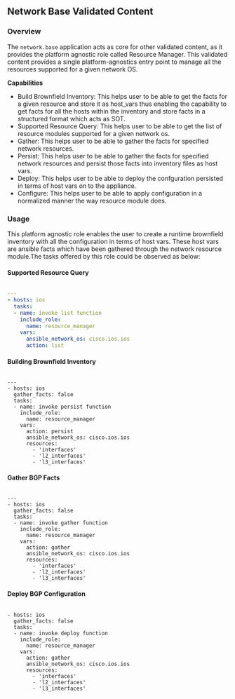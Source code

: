## Network Base Validated Content

### Overview

The `network.base` application acts as core for other validated content, as it provides the platform agnostic role called Resource Manager.
This validated content provides a single platform-agnostics entry point to manage all the resources supported for a given network OS.

**Capabilities**
- Build Brownfield Inventory: This helps user to be able to get the facts for a given resource and store it as host_vars thus enabling the capability to get facts for all the hosts within the inventory and store facts in a structured format which acts as SOT.
- Supported Resource Query: This helps user to be able to get the list of resource modules supported for a given network os.
- Gather: This helps user to be able to gather the facts for specified network resources.
- Persist: This helps user to be able to gather the facts for specified network resources and persist those facts into inventory files as host vars.
- Deploy: This helps user to be able to deploy the confguration persisted in terms of host vars on to the appliance.
- Configure: This helps user to be able to apply configuration in a normalized manner the way resource module does.

### Usage
This platform agnostic role enables the user to create a runtime brownfield inventory with all the configuration in terms of host vars.
These host vars are ansible facts which have been gathered through the network resource module.The tasks offered by this role could be observed as below:

#### Supported Resource Query
```yaml

---
- hosts: ios
  tasks:
  - name: invoke list function
    include_role:
      name: resource_manager
    vars:
      ansible_network_os: cisco.ios.ios
      action: list
```


#### Building Brownfield Inventory
```

---
- hosts: ios
  gather_facts: false
  tasks:
  - name: invoke persist function
    include_role:
      name: resource_manager
    vars:
      action: persist
      ansible_network_os: cisco.ios.ios
      resources:
        - 'interfaces'
        - 'l2_interfaces'
        - 'l3_interfaces'
```

#### Gather BGP Facts
```

---
- hosts: ios
  gather_facts: false
  tasks:
  - name: invoke gather function
    include_role:
      name: resource_manager
    vars:
      action: gather
      ansible_network_os: cisco.ios.ios
      resources:
        - 'interfaces'
        - 'l2_interfaces'
        - 'l3_interfaces'
```

#### Deploy BGP Configuration
```

- hosts: ios
  gather_facts: false
  tasks:
  - name: invoke deploy function
    include_role:
      name: resource_manager
    vars:
      action: gather
      ansible_network_os: cisco.ios.ios
      resources:
        - 'interfaces'
        - 'l2_interfaces'
        - 'l3_interfaces'
```
